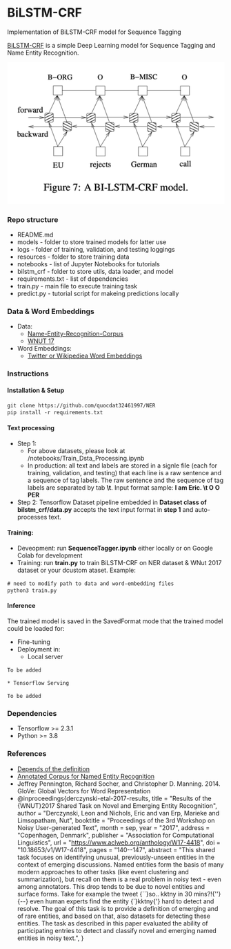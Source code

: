 # BiLSTM-CRF
Implementation of BiLSTM-CRF model for Sequence Tagging

[BiLSTM-CRF](https://arxiv.org/pdf/1508.01991v1.pdf) is a simple Deep Learning model for Sequence Tagging and Name Entity Recognition.

![BiLSTM-CRF Network](./resources/bilstm-crf-network.png)

### Repo structure
* README.md
* models - folder to store trained models for latter use
* logs - folder of training, validation, and testing loggings
* resources - folder to store training data
* notebooks - list of Jupyter Notebooks for tutorials
* bilstm_crf - folder to store utils, data loader, and model
* requirements.txt - list of dependencies
* train.py - main file to execute training task
* predict.py - tutorial script for makeing predictions locally

### Data & Word Embeddings
*  Data:
	* [Name-Entity-Recognition-Corpus](https://www.kaggle.com/abhinavwalia95/entity-annotated-corpus)
	* [WNUT 17](https://huggingface.co/datasets/wnut_17)
* Word Embeddings:
	* [Twitter or Wikipediea Word Embeddings](https://nlp.stanford.edu/projects/glove/)

### Instructions
#### Installation & Setup
```
git clone https://github.com/quocdat32461997/NER
pip install -r requirements.txt
```

#### Text processing
* Step 1:
	* For above datasets, please look at /notebooks/Train_Dsta_Processing.ipynb
	* In production: all text and labels are stored in a signle file (each for training, validation, and testing) that each line is a raw sentence and a sequence of tag labels. The raw sentence and the sequence of tag labels are separated by tab **\t**. Input format sample: **I am Eric. \t O O PER**
* Step 2: Tensorflow Dataset pipeline embedded in **Dataset class of bilstm_crf/data.py** accepts the text input format in **step 1** and auto-processes text.

#### Training:
- Deveopment: run **SequenceTagger.ipynb** either locally or on Google Colab for development
- Training: run **train.py** to train BiLSTM-CRF on NER dataset & WNut 2017 dataset or your dcustom ataset. Example:
```
# need to modify path to data and word-embedding files
python3 train.py
```

#### Inference
The trained model is saved in the SavedFormat mode that the trained model could be loaded for:
* Fine-tuning
* Deployment in:
	* Local server
```
To be added
```
	
	* Tensorflow Serving
	
```
To be added
```

### Dependencies
* Tensorflow >= 2.3.1
* Python >= 3.8

### References
* [Depends of the definition](https://www.depends-on-the-definition.com/sequence-tagging-lstm-crf/)
* [Annotated Corpus for Named Entity Recognition](https://www.kaggle.com/abhinavwalia95/entity-annotated-corpus)
* Jeffrey Pennington, Richard Socher, and Christopher D. Manning. 2014. GloVe: Global Vectors for Word Representation
* @inproceedings{derczynski-etal-2017-results,
    title = "Results of the {WNUT}2017 Shared Task on Novel and Emerging Entity Recognition",
    author = "Derczynski, Leon  and
      Nichols, Eric  and
      van Erp, Marieke  and
      Limsopatham, Nut",
    booktitle = "Proceedings of the 3rd Workshop on Noisy User-generated Text",
    month = sep,
    year = "2017",
    address = "Copenhagen, Denmark",
    publisher = "Association for Computational Linguistics",
    url = "https://www.aclweb.org/anthology/W17-4418",
    doi = "10.18653/v1/W17-4418",
    pages = "140--147",
    abstract = "This shared task focuses on identifying unusual, previously-unseen entities in the context of emerging discussions.
                Named entities form the basis of many modern approaches to other tasks (like event clustering and summarization),
                but recall on them is a real problem in noisy text - even among annotators.
                This drop tends to be due to novel entities and surface forms.
                Take for example the tweet {``}so.. kktny in 30 mins?!{''} {--} even human experts find the entity {`}kktny{'}
                hard to detect and resolve. The goal of this task is to provide a definition of emerging and of rare entities,
                and based on that, also datasets for detecting these entities. The task as described in this paper evaluated the
                ability of participating entries to detect and classify novel and emerging named entities in noisy text.",
}
